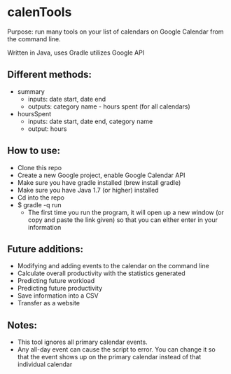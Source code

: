 # calenTools

Purpose: run many tools on your list of calendars on Google Calendar from the command line.

Written in Java, uses Gradle utilizes Google API

## Different methods:
- summary
	- inputs: date start, date end
	- outputs: category name - hours spent (for all calendars)
- hoursSpent
	- inputs: date start, date end, category name
	- output: hours

## How to use:
- Clone this repo
- Create a new Google project, enable Google Calendar API
- Make sure you have gradle installed (brew install gradle)
- Make sure you have Java 1.7 (or higher) installed
- Cd into the repo
- $ gradle -q run
	- The first time you run the program, it will open up a new window (or copy and paste the link given) so that you can either enter in your information

## Future additions:
- Modifying and adding events to the calendar on the command line
- Calculate overall productivity with the statistics generated
- Predicting future workload
- Predicting future productivity
- Save information into a CSV
- Transfer as a website

## Notes:
- This tool ignores all primary calendar events.
- Any all-day event can cause the script to error. You can change it so that the event shows up on the primary calendar instead of that individual calendar